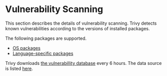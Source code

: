 # Vulnerability Scanning

This section describes the details of vulnerability scanning.
Trivy detects known vulnerabilities according to the versions of installed packages.

The following packages are supported.

- [OS packages](detection/os.md)
- [Language-specific packages](detection/language.md)

Trivy downloads [the vulnerabillity database](https://github.com/aquasecurity/trivy-db) every 6 hours.
The data source is listed [here](detection/data-source.md).